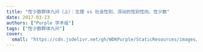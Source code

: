 ```yaml
---
title: "性少数群体九问（上）：生理 vs 社会性别、流动的性别性向、性少数"
date: 2017-03-23
authors: ["Purple 学术组"]
tags: ["性少数群体九问"]
cover:
  small: "https://cdn.jsdelivr.net/gh/WDKPurple/StaticResources/images/20170323_banner_small.webp"
---
```

